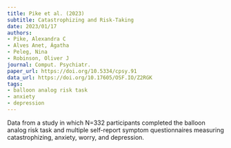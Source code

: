 ```yaml
---
title: Pike et al. (2023)
subtitle: Catastrophizing and Risk-Taking
date: 2023/01/17
authors:
- Pike, Alexandra C
- Alves Anet, Ágatha
- Peleg, Nina
- Robinson, Oliver J
journal: Comput. Psychiatr.
paper_url: https://doi.org/10.5334/cpsy.91
data_url: https://doi.org/10.17605/OSF.IO/Z2RGK
tags:
- balloon analog risk task
- anxiety
- depression
---
```


Data from a study in which N=332 participants completed the balloon analog risk task and multiple self-report symptom questionnaires measuring catastrophizing, anxiety, worry, and depression.
